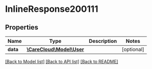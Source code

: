 # InlineResponse200111

## Properties
Name | Type | Description | Notes
------------ | ------------- | ------------- | -------------
**data** | [**\CareCloud\Model\User**](User.md) |  | [optional] 

[[Back to Model list]](../../README.md#documentation-for-models) [[Back to API list]](../../README.md#documentation-for-api-endpoints) [[Back to README]](../../README.md)

